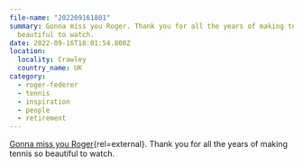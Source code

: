 ```yaml
---
file-name: "202209161801"
summary: Gonna miss you Roger. Thank you for all the years of making tennis so
  beautiful to watch.
date: 2022-09-16T18:01:54.800Z
location:
  locality: Crawley
  country_name: UK
category:
  - roger-federer
  - tennis
  - inspiration
  - people
  - retirement
---
```

[Gonna miss you Roger](https://www.rogerfederer.com/index.php/news/305-to-my-tennis-family-and-beyond,-with-love,-roger){rel=external}. Thank you for all the years of making tennis so beautiful to watch.
